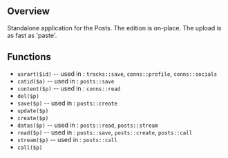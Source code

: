 ## Overview

Standalone application for the Posts.
The edition is on-place.
The upload is as fast as 'paste'.

## Functions

- `usrart($id)` -- used in : `tracks::save`, `conns::profile`, `conns::socials`
- `catid($a)` -- used in : `posts::save`
- `content($p)` -- used in : `conns::read`
- `del($p)`
- `save($p)` -- used in : `posts::create`
- `update($p)`
- `create($p)`
- `datas($p)` -- used in : `posts::read`, `posts::stream`
- `read($p)` -- used in : `posts::save`, `posts::create`, `posts::call`
- `stream($p)` -- used in : `posts::call`
- `call($p)`
